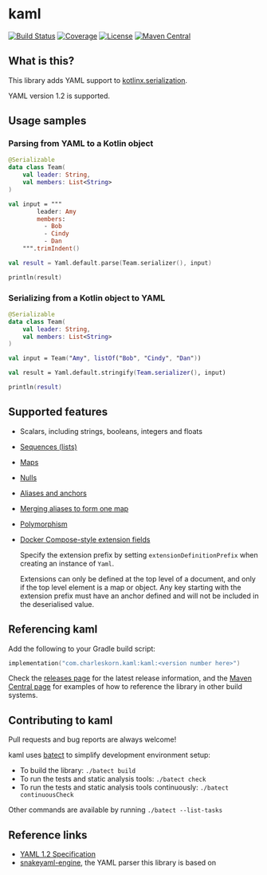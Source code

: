 # kaml

[![Build Status](https://img.shields.io/travis/charleskorn/kaml/master.svg)](https://travis-ci.org/charleskorn/kaml)
[![Coverage](https://img.shields.io/codecov/c/github/charleskorn/kaml.svg)](https://codecov.io/gh/charleskorn/kaml)
[![License](https://img.shields.io/github/license/charleskorn/kaml.svg)](https://opensource.org/licenses/Apache-2.0)
[![Maven Central](https://img.shields.io/maven-central/v/com.charleskorn.kaml/kaml.svg?label=maven%20central)](https://search.maven.org/search?q=g:%22com.charleskorn.kaml%22%20AND%20a:%22kaml%22)

## What is this?

This library adds YAML support to [kotlinx.serialization](https://github.com/Kotlin/kotlinx.serialization/).

YAML version 1.2 is supported.

## Usage samples

### Parsing from YAML to a Kotlin object

```kotlin
@Serializable
data class Team(
    val leader: String,
    val members: List<String>
)

val input = """
        leader: Amy
        members:
          - Bob
          - Cindy
          - Dan
    """.trimIndent()

val result = Yaml.default.parse(Team.serializer(), input)

println(result)
```

### Serializing from a Kotlin object to YAML

```kotlin
@Serializable
data class Team(
    val leader: String,
    val members: List<String>
)

val input = Team("Amy", listOf("Bob", "Cindy", "Dan"))

val result = Yaml.default.stringify(Team.serializer(), input)

println(result)
```

## Supported features

* Scalars, including strings, booleans, integers and floats
* [Sequences (lists)](https://yaml.org/type/seq.html)
* [Maps](https://yaml.org/type/map.html)
* [Nulls](https://yaml.org/type/null.html)
* [Aliases and anchors](https://yaml.org/spec/1.2/spec.html#id2765878)
* [Merging aliases to form one map](https://yaml.org/type/merge.html)
* [Polymorphism](https://github.com/Kotlin/kotlinx.serialization/blob/master/docs/polymorphism.md)
* [Docker Compose-style extension fields](https://medium.com/@kinghuang/docker-compose-anchors-aliases-extensions-a1e4105d70bd)

  Specify the extension prefix by setting `extensionDefinitionPrefix` when creating an instance of `Yaml`.

  Extensions can only be defined at the top level of a document, and only if the top level element is a map or object. Any key starting with the extension prefix must have an anchor defined and will not be included in the deserialised value.

## Referencing kaml

Add the following to your Gradle build script:

```kotlin
implementation("com.charleskorn.kaml:kaml:<version number here>")
```

Check the [releases page](https://github.com/charleskorn/kaml/releases) for the latest release information,
and the [Maven Central page](https://search.maven.org/artifact/com.charleskorn.kaml/kaml) for examples of how
to reference the library in other build systems.

## Contributing to kaml

Pull requests and bug reports are always welcome!

kaml uses [batect](https://batect.charleskorn.com) to simplify development environment setup:

* To build the library: `./batect build`
* To run the tests and static analysis tools: `./batect check`
* To run the tests and static analysis tools continuously: `./batect continuousCheck`

Other commands are available by running `./batect --list-tasks`

## Reference links

* [YAML 1.2 Specification](http://yaml.org/spec/1.2/spec.html)
* [snakeyaml-engine](https://bitbucket.org/asomov/snakeyaml-engine), the YAML parser this library is based on
